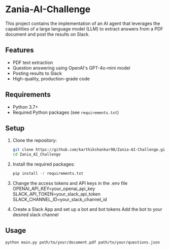 # Zania-AI-Challenge

This project contains the implementation of an AI agent that leverages the capabilities of a large language model (LLM) to extract answers from a PDF document and post the results on Slack.

## Features
- PDF text extraction
- Question answering using OpenAI's GPT-4o-mini model
- Posting results to Slack
- High-quality, production-grade code

## Requirements
- Python 3.7+
- Required Python packages (see `requirements.txt`)

## Setup
1. Clone the repository:
   ```bash
   git clone https://github.com/karthikshankar98/Zania-AI-Challenge.git
   cd Zania_AI_Challenge

2. Install the required packages:
   ```bash
   pip install -r requirements.txt

3. Change the access tokens and API keys in the .env file
   OPENAI_API_KEY=your_openai_api_key
   SLACK_API_TOKEN=your_slack_api_token
   SLACK_CHANNEL_ID=your_slack_channel_id

4. Create a Slack App and set up a bot and bot tokens
   Add the bot to your desired slack channel

## Usage
   ```bash
   python main.py path/to/your/document.pdf path/to/your/questions.json


